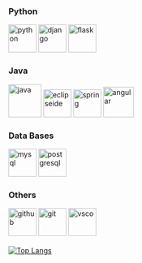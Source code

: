 ### Python
[<img src='https://escoladigital-production-storage.s3.amazonaws.com/uploads/images/original/20201103113533.png' alt='python' height='55'>](https://www.python.org/)  [<img src='https://cdn.iconscout.com/icon/free/png-512/django-1-282754.png' alt='django' height='55'>](https://www.djangoproject.com/)  [<img src='https://seeklogo.com/images/F/flask-logo-44C507ABB7-seeklogo.com.png' alt='flask' height='55'>](https://flask.palletsprojects.com/en/2.0.x/)

### Java
[<img src='https://logospng.org/download/java/logo-java-256.png' alt='java' height='65'>](https://www.java.com/en/)  [<img src='http://www.macupdate.com/images/icons256/11662.png' alt='eclipseide' height='55'>](https://www.eclipse.org/)  [<img src='https://img.icons8.com/color/452/spring-logo.png' alt='spring' height='55'>](https://spring.io/)  [<img src='https://upload.wikimedia.org/wikipedia/commons/thumb/c/cf/Angular_full_color_logo.svg/1024px-Angular_full_color_logo.svg.png' alt='angular' height='60'>](https://angular.io/)

### Data Bases
[<img src='https://marcas-logos.net/wp-content/uploads/2020/11/MySQL-logo.png' alt='mysql' height='55'>](https://www.mysql.com/)  [<img src='https://img.icons8.com/color/452/postgreesql.png' alt='postgresql' height='55'>](https://www.postgresql.org/)

### Others
[<img src='https://cdn.jsdelivr.net/npm/simple-icons@3.0.1/icons/github.svg' alt='github' height='55'>](https://github.com/david-nine)  [<img src='https://git-scm.com/images/logos/downloads/Git-Icon-1788C.png' alt='git' height='55'>](https://git-scm.com/)  [<img src='https://cdn.worldvectorlogo.com/logos/visual-studio-code-1.svg' alt='vsco' height='55'>](https://code.visualstudio.com/) 
<br><br>
[![Top Langs](https://github-readme-stats.vercel.app/api/top-langs/?username=david-nine)](https://github.com/anuraghazra/github-readme-stats)
